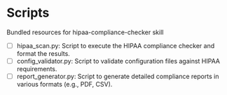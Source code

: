 # Scripts

Bundled resources for hipaa-compliance-checker skill

- [ ] hipaa_scan.py: Script to execute the HIPAA compliance checker and format the results.
- [ ] config_validator.py: Script to validate configuration files against HIPAA requirements.
- [ ] report_generator.py: Script to generate detailed compliance reports in various formats (e.g., PDF, CSV).
